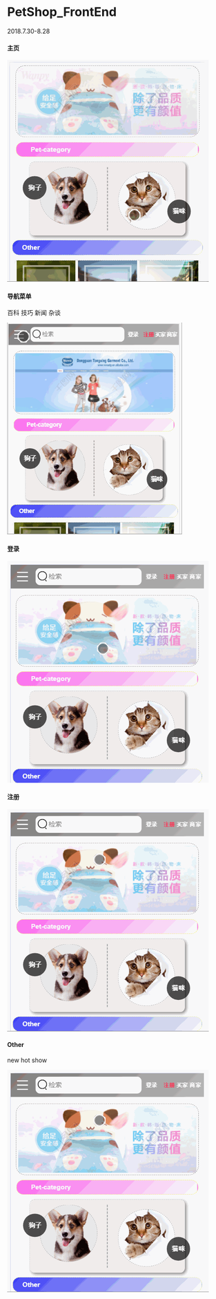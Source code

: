 # PetShop_FrontEnd
2018.7.30-8.28

#### 主页

![home](https://github.com/Cejron/PetShop_FrontEnd/blob/master/screenshot/home.gif)

#### 导航菜单  

百科 技巧 新闻 杂谈

![baike](https://github.com/Cejron/PetShop_FrontEnd/blob/master/screenshot/baike.gif)
   
#### 登录

![login](https://github.com/Cejron/PetShop_FrontEnd/blob/master/screenshot/login.gif)

#### 注册

![res](https://github.com/Cejron/PetShop_FrontEnd/blob/master/screenshot/res.gif)

#### Other

new hot show

![oth](https://github.com/Cejron/PetShop_FrontEnd/blob/master/screenshot/res.gif)

    
